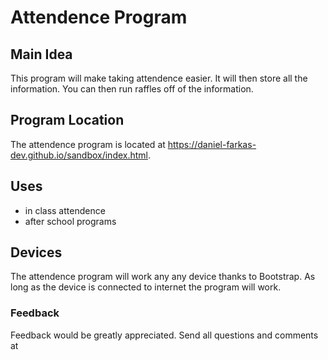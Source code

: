 # Attendence Program

## Main Idea
This program will make taking attendence easier. 
It will then store all the information.
You can then run raffles off of the information.

## Program Location
The attendence program is located at  https://daniel-farkas-dev.github.io/sandbox/index.html.

## Uses
* in class attendence
* after school programs

## Devices
The attendence program will work any any device thanks to Bootstrap.
As long as the device is connected to internet the program will work.

### Feedback
Feedback would be greatly appreciated. Send all questions and comments at
